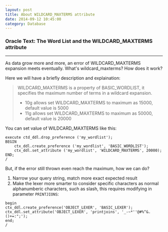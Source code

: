 ```yaml
---
layout: post
title: About WILDCARD_MAXTERMS attribute
date: 2014-09-12 10:45:00
category: Database
---
```


### Oracle Text: The Word List and the WILDCARD_MAXTERMS attribute
-----
As data grow more and more, an error of WILDCARD_MAXTERMS expansion meets eventually. What's wildcard_maxterms? How does it work?

Here we will have a briefly description and explaination:

> WILDCARD_MAXTERMS is a property of BASIC_WORDLIST, it specifies the maximum number of terms in a wildcard expansion.
> - 10g allows set WILDCARD_MAXTERMS to maximum as 15000, default value is 5000
> - 11g allows set WILDCARD_MAXTERMS to maximum as 50000, default value is 20000

You can set value of WILDCARD_MAXTERMS like this:
```
execute ctd_ddl.drop_preference ('my_wordlist'); 
BEGIN   
    ctx_ddl.create_preference ('my_wordlist', 'BASIC_WORDLIST'); 
    ctx_ddl.set_attribute ('my_wordlist', 'WILDCARD_MAXTERMS', 20000); 
END; 
/
```

But, if the error still thrown even reach the maximum, how we can do?
 1. Narrow your query string, match more exact expected result
 2. Make the lexer more smarter to consider specific characters as normal alphanumberic characters, such as slash, this requires modifying in parameter `PRINTJIONS`:
```
begin
ctx_ddl.create_preference('OBJECT_LEXER', 'BASIC_LEXER');
ctx_ddl.set_attribute('OBJECT_LEXER', 'printjoins', '_-~*''@#%^&.()+=:";');
end;
/
```

